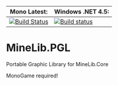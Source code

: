 **Mono Latest:** | **Windows .NET 4.5:**
------------ | -------------
[![Build Status](https://travis-ci.org/MineLib/MineLib.PCL.svg?branch=master)](https://travis-ci.org/MineLib/MineLib.PCL) | [![Build status](https://ci.appveyor.com/api/projects/status/httc1x6oxy8th756?svg=true)](https://ci.appveyor.com/project/Aragas/minelib-pgl)

# MineLib.PGL
Portable Graphic Library for MineLib.Core


MonoGame required!
